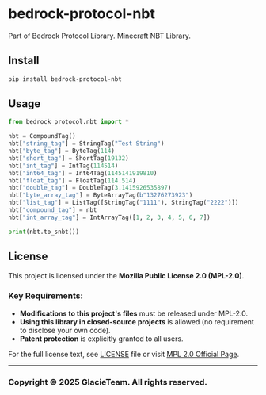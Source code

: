 # bedrock-protocol-nbt
Part of Bedrock Protocol Library. Minecraft NBT Library.

## Install
```bash
pip install bedrock-protocol-nbt
```

## Usage
```Python
from bedrock_protocol.nbt import *

nbt = CompoundTag()
nbt["string_tag"] = StringTag("Test String")
nbt["byte_tag"] = ByteTag(114)
nbt["short_tag"] = ShortTag(19132)
nbt["int_tag"] = IntTag(114514)
nbt["int64_tag"] = Int64Tag(1145141919810)
nbt["float_tag"] = FloatTag(114.514)
nbt["double_tag"] = DoubleTag(3.1415926535897)
nbt["byte_array_tag"] = ByteArrayTag(b"13276273923")
nbt["list_tag"] = ListTag([StringTag("1111"), StringTag("2222")])
nbt["compound_tag"] = nbt
nbt["int_array_tag"] = IntArrayTag([1, 2, 3, 4, 5, 6, 7])

print(nbt.to_snbt())
```

## License
This project is licensed under the **Mozilla Public License 2.0 (MPL-2.0)**.  

### Key Requirements:
- **Modifications to this project's files** must be released under MPL-2.0.  
- **Using this library in closed-source projects** is allowed (no requirement to disclose your own code).  
- **Patent protection** is explicitly granted to all users.  

For the full license text, see [LICENSE](LICENSE) file or visit [MPL 2.0 Official Page](https://www.mozilla.org/en-US/MPL/2.0/).  

---


### Copyright © 2025 GlacieTeam. All rights reserved.